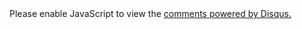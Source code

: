 <section class="comment">
<div id="disqus_thread"></div>
<script type="text/javascript">
    /* * * CONFIGURATION VARIABLES: EDIT BEFORE PASTING INTO YOUR WEBPAGE * * */
    var disqus_shortname = 'geeklu'; // required: replace example with your forum shortname
        var disqus_url = '{{ site.url }}{{ page.url | remove:'index.html' }}';
            /* * * DON'T EDIT BELOW THIS LINE * * */
            (function() {
                     var dsq = document.createElement('script'); dsq.type = 'text/javascript'; dsq.async = true;
                             dsq.src = 'http://' + disqus_shortname + '.disqus.com/embed.js';
                                     (document.getElementsByTagName('head')[0] || document.getElementsByTagName('body')[0]).appendChild(dsq);
                                         })();
</script>
<noscript>Please enable JavaScript to view the <a href="http://disqus.com/?ref_noscript">comments powered by Disqus.</a></noscript>
</section>





